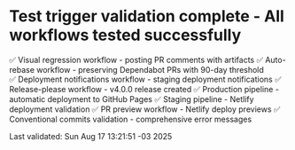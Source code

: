 # Test trigger validation complete - All workflows tested successfully

✅ Visual regression workflow - posting PR comments with artifacts
✅ Auto-rebase workflow - preserving Dependabot PRs with 90-day threshold  
✅ Deployment notifications workflow - staging deployment notifications
✅ Release-please workflow - v4.0.0 release created
✅ Production pipeline - automatic deployment to GitHub Pages
✅ Staging pipeline - Netlify deployment validation
✅ PR preview workflow - Netlify deploy previews
✅ Conventional commits validation - comprehensive error messages

Last validated: Sun Aug 17 13:21:51 -03 2025
